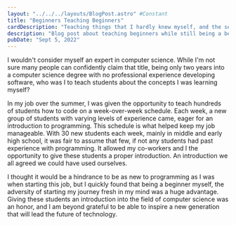 ```yaml
---
layout: "../../../layouts/BlogPost.astro" #Constant
title: "Beginners Teaching Beginners"
cardDescription: "Teaching things that I hardly knew myself, and the secret superpower that it gave me."
description: "Blog post about teaching beginners while still being a beginner, and the advantage it gave me."
pubDate: "Sept 5, 2022"
---
```



I wouldn't consider myself an expert in computer science. While I'm not sure many people can confidently claim that title, being only two
years into a computer science degree with no professional experience developing software, who was I to teach students about the concepts I was
learning myself?

In my job over the summer, I was given the opportunity to teach hundreds of students how to code on a week-over-week schedule. Each week, a
new group of students with varying levels of experience came, eager for an introduction to programming. This schedule is what helped keep my
job manageable. With 30 new students each week, mainly in middle and early high school, it was fair to assume that few, if not any students
had past experience with programming. It allowed my co-workers and I the opportunity to give these students a proper introduction. An introduction we all agreed we could have used ourselves.

I thought it would be a hindrance to be as new to programming as I was when starting this job, but I quickly found that being a beginner
myself, the adversity of starting my journey fresh in my mind was a huge advantage. Giving these students an introduction into the field of
computer science was an honor, and I am beyond grateful to be able to inspire a new generation that will lead the future of technology.